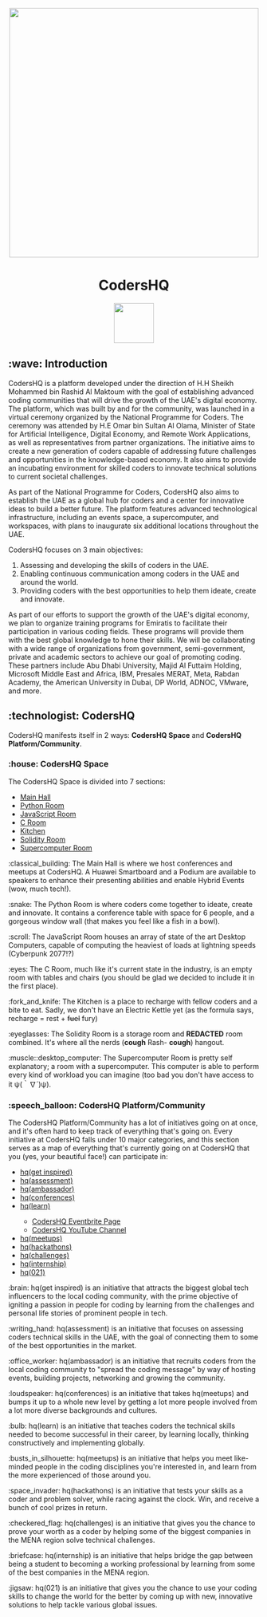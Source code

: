 <p align="center">
 <picture>
  <source media="(prefers-color-scheme: dark)" srcset="https://user-images.githubusercontent.com/92259277/191530645-60d8b36b-5f1c-4c03-98e1-d48103db4e49.png">
  <img width="500" src="https://user-images.githubusercontent.com/92259277/190894050-ba6b293d-c3b0-4679-86aa-61622a4dafde.png"/>
 </picture>
 <h1 align="center">CodersHQ</h1>
</p>

<p align="center">
 <a href="https://discord.gg/X3vZZxK3KQ/" target="_blank"><img width="80" src="https://img.shields.io/badge/Discord-%237289DA.svg?style=for-the-badge&logo=discord&logoColor=white"></a>
</p>

<h2>:wave: Introduction</h2>
<p>CodersHQ is a platform developed under the direction of H.H Sheikh Mohammed bin Rashid Al Maktoum with the goal of establishing advanced coding communities that will drive the growth of the UAE's digital economy. The platform, which was built by and for the community, was launched in a virtual ceremony organized by the National Programme for Coders. The ceremony was attended by H.E Omar bin Sultan Al Olama, Minister of State for Artificial Intelligence, Digital Economy, and Remote Work Applications, as well as representatives from partner organizations. The initiative aims to create a new generation of coders capable of addressing future challenges and opportunities in the knowledge-based economy. It also aims to provide an incubating environment for skilled coders to innovate technical solutions to current societal challenges. 

As part of the National Programme for Coders, CodersHQ also aims to establish the UAE as a global hub for coders and a center for innovative ideas to build a better future. The platform features advanced technological infrastructure, including an events space, a supercomputer, and workspaces, with plans to inaugurate six additional locations throughout the UAE.

CodersHQ focuses on 3 main objectives:
<ol>
 <li>Assessing and developing the skills of coders in the UAE.</li>
 <li>Enabling continuous communication among coders in the UAE and around the world.</li>
 <li>Providing coders with the best opportunities to help them ideate, create and innovate.</li>
</ol>


As part of our efforts to support the growth of the UAE's digital economy, we plan to organize training programs for Emiratis to facilitate their participation in various coding fields. These programs will provide them with the best global knowledge to hone their skills. We will be collaborating with a wide range of organizations from government, semi-government, private and academic sectors to achieve our goal of promoting coding. These partners include Abu Dhabi University, Majid Al Futtaim Holding, Microsoft Middle East and Africa, IBM, Presales MERAT, Meta, Rabdan Academy, the American University in Dubai, DP World, ADNOC, VMware, and more.</p>

<h2>:technologist: CodersHQ</h2>
<p>CodersHQ manifests itself in 2 ways: <b>CodersHQ Space</b> and <b>CodersHQ Platform/Community</b>.</p>

<h3>:house: CodersHQ Space</h3>
<p>The CodersHQ Space is divided into 7 sections:</p>
<ul>
  <li><ins>Main Hall</ins></li>
  <li><ins>Python Room</ins></li>
  <li><ins>JavaScript Room</ins></li>
  <li><ins>C Room</ins></li>
  <li><ins>Kitchen</ins></li>
  <li><ins>Solidity Room</ins></li>
  <li><ins>Supercomputer Room</ins></li>
</ul>

<p>:classical_building: The Main Hall is where we host conferences and meetups at CodersHQ. A Huawei Smartboard and a Podium are available to speakers to enhance their presenting abilities and enable Hybrid Events (wow, much tech!).</p>

<p>:snake: The Python Room is where coders come together to ideate, create and innovate. It contains a conference table with space for 6 people, and a gorgeous window wall (that makes you feel like a fish in a bowl).</p>

<p>:scroll: The JavaScript Room houses an array of state of the art Desktop Computers, capable of computing the heaviest of loads at lightning speeds (Cyberpunk 2077!?)</p>

<p>:eyes: The C Room, much like it's current state in the industry, is an empty room with tables and chairs (you should be glad we decided to include it in the first place).</p>

<p>:fork_and_knife: The Kitchen is a place to recharge with fellow coders and a bite to eat. Sadly, we don't have an Electric Kettle yet (as the formula says, recharge = rest + <del>fuel</del> fury)</p>

<p>:eyeglasses: The Solidity Room is a storage room and <b>REDACTED</b> room combined. It's where all the nerds (<b>cough</b> Rash- <b>cough</b>) hangout.</p>

<p>:muscle::desktop_computer: The Supercomputer Room is pretty self explanatory; a room with a supercomputer. This computer is able to perform every kind of workload you can imagine (too bad you don't have access to it ψ(｀∇´)ψ).</p>

<h3>:speech_balloon: CodersHQ Platform/Community</h3>
<p>The CodersHQ Platform/Community has a lot of initiatives going on at once, and it's often hard to keep track of everything that's going on. Every initiative at CodersHQ falls under 10 major categories, and this section serves as a map of everything that's currently going on at CodersHQ that you (yes, your beautiful face!) can participate in:</p>
<ul>
  <li><ins>hq(get inspired)</ins></li>
  <li><ins>hq(assessment)</ins></li>
  <li><ins>hq(ambassador)</ins></li>
  <li><ins>hq(conferences)</ins></li>
  <li><ins>hq(learn)</ins></li>
  <ul>
    <li><a href="https://www.eventbrite.com/o/codershq-38860773473/" target="_blank">CodersHQ Eventbrite Page</a></li>
    <li><a href="https://forms.gle/NKfkf6jvBEAjLDVV6" target="_blank">CodersHQ YouTube Channel</a></li>
  </ul>
  <li><ins>hq(meetups)</ins></li>
  <li><ins>hq(hackathons)</ins></li>
  <li><ins>hq(challenges)</ins></li>
  <li><ins>hq(internship)</ins></li>
  <li><ins>hq(021)</ins></li>
</ul>

<p>:brain: hq(get inspired) is an initiative that attracts the biggest global tech influencers to the local coding community, with the prime objective of igniting a passion in people for coding by learning from the challenges and personal life stories of prominent people in tech.</p>

<p>:writing_hand: hq(assessment) is an initiative that focuses on assessing coders technical skills in the UAE, with the goal of connecting them to some of the best opportunities in the market.</p>

<p>:office_worker: hq(ambassador) is an initiative that recruits coders from the local coding community to "spread the coding message" by way of hosting events, building projects, networking and growing the community.</p>

<p>:loudspeaker: hq(conferences) is an initiative that takes hq(meetups) and bumps it up to a whole new level by getting a lot more people involved from a lot more diverse backgrounds and cultures.</p>

<p>:bulb: hq(learn) is an initiative that teaches coders the technical skills needed to become successful in their career, by learning locally, thinking constructively and implementing globally.</p>

<p>:busts_in_silhouette: hq(meetups) is an initiative that helps you meet like-minded people in the coding disciplines you're interested in, and learn from the more experienced of those around you.</p>

<p>:space_invader: hq(hackathons) is an initiative that tests your skills as a coder and problem solver, while racing against the clock. Win, and receive a bunch of cool prizes in return.</p>

<p>:checkered_flag: hq(challenges) is an initiative that gives you the chance to prove your worth as a coder by helping some of the biggest companies in the MENA region solve technical challenges.</p>

<p>:briefcase: hq(internship) is an initiative that helps bridge the gap between being a student to becoming a working professional by learning from some of the best companies in the MENA region.</p>

<p>:jigsaw: hq(021) is an initiative that gives you the chance to use your coding skills to change the world for the better by coming up with new, innovative solutions to help tackle various global issues.</p>
